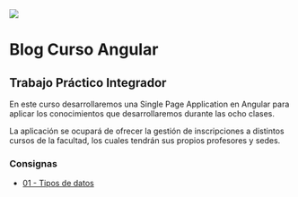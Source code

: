 <img src="http://www.lslutnfra.com/images/Logo_vector_horizontal_50x248.png" />

# Blog Curso Angular

## Trabajo Práctico Integrador

En este curso desarrollaremos una Single Page Application en Angular para aplicar los conocimientos que desarrollaremos durante las ocho clases.

La aplicación se ocupará de ofrecer la gestión de inscripciones a distintos cursos de la facultad, los cuales tendrán sus propios profesores y sedes.

### Consignas

* [01 - Tipos de datos](ejercicio-01.md)